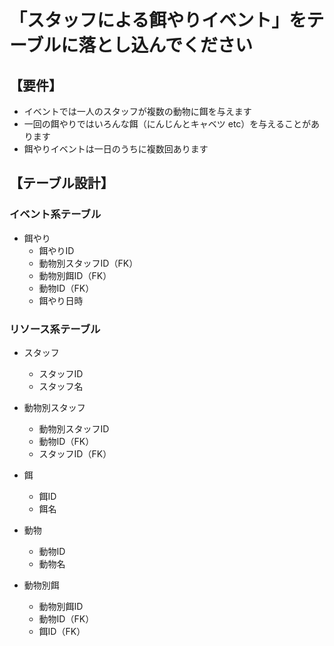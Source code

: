 # 「スタッフによる餌やりイベント」をテーブルに落とし込んでください

## 【要件】
- イベントでは一人のスタッフが複数の動物に餌を与えます
- 一回の餌やりではいろんな餌（にんじんとキャベツ etc）を与えることがあります
- 餌やりイベントは一日のうちに複数回あります

## 【テーブル設計】
### イベント系テーブル
- 餌やり
  - 餌やりID
  - 動物別スタッフID（FK）
  - 動物別餌ID（FK）
  - 動物ID（FK）
  - 餌やり日時

### リソース系テーブル
- スタッフ
  - スタッフID
  - スタッフ名

- 動物別スタッフ
  - 動物別スタッフID
  - 動物ID（FK）
  - スタッフID（FK）

- 餌
  - 餌ID
  - 餌名

- 動物
  - 動物ID
  - 動物名

- 動物別餌
  - 動物別餌ID
  - 動物ID（FK）
  - 餌ID（FK）